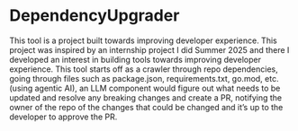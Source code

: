 # DependencyUpgrader
This tool is a project built towards improving developer experience. This project was inspired by an internship project I did Summer 2025 and there I developed an interest in building tools towards improving developer experience. This tool starts off as a crawler through repo dependencies, going through files such as package.json, requirements.txt, go.mod, etc. (using agentic AI), an LLM component would figure out what needs to be updated and resolve any breaking changes and create a PR, notifying the owner of the repo of the changes that could be changed and it’s up to the developer to approve the PR.
